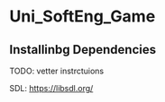 # Uni_SoftEng_Game


## Installinbg Dependencies
TODO: vetter instrctuions

SDL: https://libsdl.org/
